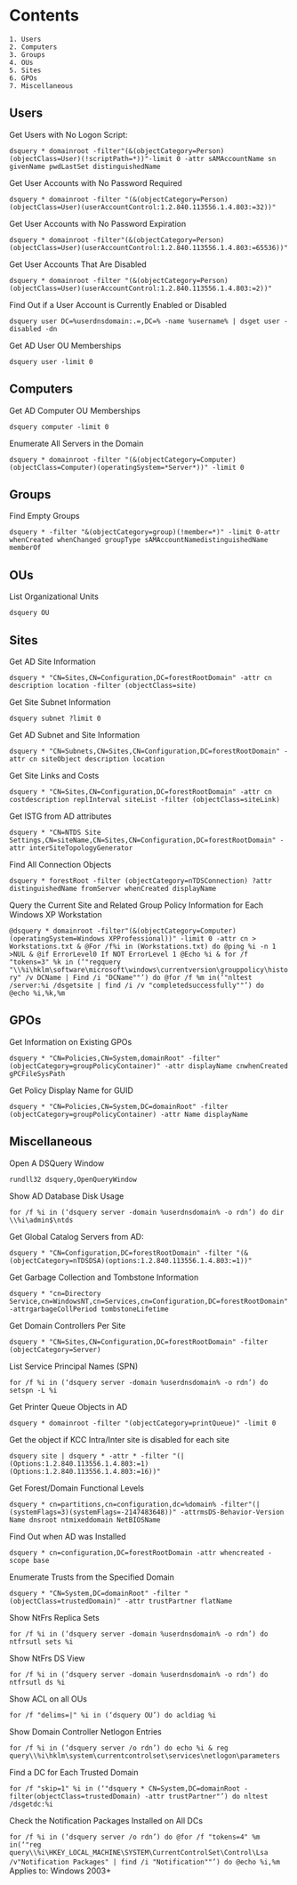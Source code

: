 # Contents
    1. Users
    2. Computers
    3. Groups
    4. OUs
    5. Sites
    6. GPOs
    7. Miscellaneous
## Users 
Get Users with No Logon Script: 

`dsquery * domainroot -filter"(&(objectCategory=Person)(objectClass=User)(!scriptPath=*))"-limit 0 -attr sAMAccountName sn givenName pwdLastSet distinguishedName`

Get User Accounts with No Password Required 

`dsquery * domainroot -filter "(&(objectCategory=Person)(objectClass=User)(userAccountControl:1.2.840.113556.1.4.803:=32))"`

Get User Accounts with No Password Expiration 

`dsquery * domainroot -filter"(&(objectCategory=Person)(objectClass=User)(userAccountControl:1.2.840.113556.1.4.803:=65536))"`

Get User Accounts That Are Disabled 

`dsquery * domainroot -filter "(&(objectCategory=Person)(objectClass=User)(userAccountControl:1.2.840.113556.1.4.803:=2))"`

Find Out if a User Account is Currently Enabled or Disabled 

`dsquery user DC=%userdnsdomain:.=,DC=% -name %username% | dsget user -disabled -dn`

Get AD User OU Memberships 

`dsquery user -limit 0`

## Computers 
Get AD Computer OU Memberships 

`dsquery computer -limit 0`

Enumerate All Servers in the Domain 

`dsquery * domainroot -filter "(&(objectCategory=Computer)(objectClass=Computer)(operatingSystem=*Server*))" -limit 0`

## Groups 

Find Empty Groups 

`dsquery * -filter "&(objectCategory=group)(!member=*)" -limit 0-attr whenCreated whenChanged groupType sAMAccountNamedistinguishedName memberOf`

## OUs 
List Organizational Units 

`dsquery OU`

## Sites 
Get AD Site Information 

`dsquery * "CN=Sites,CN=Configuration,DC=forestRootDomain" -attr cn description location -filter (objectClass=site) `

Get Site Subnet Information 

`dsquery subnet ?limit 0`

Get AD Subnet and Site Information 

`dsquery * "CN=Subnets,CN=Sites,CN=Configuration,DC=forestRootDomain" -attr cn siteObject description location`

Get Site Links and Costs 

`dsquery * "CN=Sites,CN=Configuration,DC=forestRootDomain" -attr cn costdescription replInterval siteList -filter (objectClass=siteLink)`

Get ISTG from AD attributes 

`dsquery * "CN=NTDS Site Settings,CN=siteName,CN=Sites,CN=Configuration,DC=forestRootDomain" -attr interSiteTopologyGenerator `

Find All Connection Objects 

`dsquery * forestRoot -filter (objectCategory=nTDSConnection) ?attr distinguishedName fromServer whenCreated displayName`

Query the Current Site and Related Group Policy Information for Each Windows XP Workstation 

`@dsquery * domainroot -filter"(&(objectCategory=Computer)(operatingSystem=Windows XPProfessional))" -limit 0 -attr cn > Workstations.txt & @For /f%i in (Workstations.txt) do @ping %i -n 1 >NUL & @if ErrorLevel0 If NOT ErrorLevel 1 @Echo %i & for /f "tokens=3" %k in (‘"regquery "\\%i\hklm\software\microsoft\windows\currentversion\grouppolicy\history" /v DCName | Find /i "DCName""’) do @for /f %m in(‘"nltest /server:%i /dsgetsite | find /i /v "completedsuccessfully""’) do @echo %i,%k,%m`

## GPOs 

Get Information on Existing GPOs 

`dsquery * "CN=Policies,CN=System,domainRoot" -filter"(objectCategory=groupPolicyContainer)" -attr displayName cnwhenCreated gPCFileSysPath`

Get Policy Display Name for GUID 

`dsquery * "CN=Policies,CN=System,DC=domainRoot" -filter (objectCategory=groupPolicyContainer) -attr Name displayName`

## Miscellaneous 
Open A DSQuery Window 

`rundll32 dsquery,OpenQueryWindow`

Show AD Database Disk Usage 

`for /f %i in (‘dsquery server -domain %userdnsdomain% -o rdn’) do dir \\%i\admin$\ntds`

Get Global Catalog Servers from AD: 

`dsquery * "CN=Configuration,DC=forestRootDomain" -filter "(&(objectCategory=nTDSDSA)(options:1.2.840.113556.1.4.803:=1))"`

Get Garbage Collection and Tombstone Information 

`dsquery * "cn=Directory Service,cn=WindowsNT,cn=Services,cn=Configuration,DC=forestRootDomain" -attrgarbageCollPeriod tombstoneLifetime`

Get Domain Controllers Per Site 

`dsquery * "CN=Sites,CN=Configuration,DC=forestRootDomain" -filter (objectCategory=Server)`

List Service Principal Names (SPN) 

`for /f %i in (‘dsquery server -domain %userdnsdomain% -o rdn’) do setspn -L %i`

Get Printer Queue Objects in AD 

`dsquery * domainroot -filter "(objectCategory=printQueue)" -limit 0`

Get the object if KCC Intra/Inter site is disabled for each site 

`dsquery site | dsquery * -attr * -filter "(|(Options:1.2.840.113556.1.4.803:=1)(Options:1.2.840.113556.1.4.803:=16))"`

Get Forest/Domain Functional Levels 

`dsquery * cn=partitions,cn=configuration,dc=%domain% -filter"(|(systemFlags=3)(systemFlags=-2147483648))" -attrmsDS-Behavior-Version Name dnsroot ntmixeddomain NetBIOSName`

Find Out when AD was Installed 

`dsquery * cn=configuration,DC=forestRootDomain -attr whencreated -scope base`

Enumerate Trusts from the Specified Domain 

`dsquery * "CN=System,DC=domainRoot" -filter "(objectClass=trustedDomain)" -attr trustPartner flatName`

Show NtFrs Replica Sets 

`for /f %i in (‘dsquery server -domain %userdnsdomain% -o rdn’) do ntfrsutl sets %i`

Show NtFrs DS View 

`for /f %i in (‘dsquery server -domain %userdnsdomain% -o rdn’) do ntfrsutl ds %i`

Show ACL on all OUs 

`for /f "delims=|" %i in (‘dsquery OU’) do acldiag %i`

Show Domain Controller Netlogon Entries 

`for /f %i in (‘dsquery server /o rdn’) do echo %i & reg query\\%i\hklm\system\currentcontrolset\services\netlogon\parameters`

Find a DC for Each Trusted Domain 

`for /f "skip=1" %i in (‘"dsquery * CN=System,DC=domainRoot -filter(objectClass=trustedDomain) -attr trustPartner"’) do nltest /dsgetdc:%i`

Check the Notification Packages Installed on All DCs 

`for /f %i in (‘dsquery server /o rdn’) do @for /f "tokens=4" %m in(‘"reg query\\%i\HKEY_LOCAL_MACHINE\SYSTEM\CurrentControlSet\Control\Lsa /v"Notification Packages" | find /i "Notification""’) do @echo %i,%m`
 
Applies to: Windows 2003+ 
